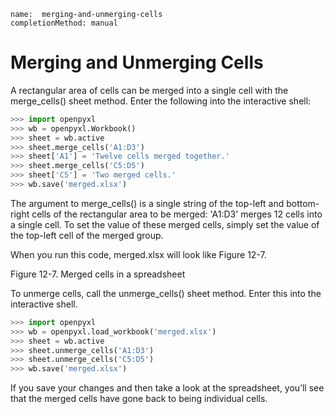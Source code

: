 ```ngMeta
name:  merging-and-unmerging-cells
completionMethod: manual
```
# Merging and Unmerging Cells
A rectangular area of cells can be merged into a single cell with the merge_cells() sheet method. Enter the following into the interactive shell:

```python
>>> import openpyxl
>>> wb = openpyxl.Workbook()
>>> sheet = wb.active
>>> sheet.merge_cells('A1:D3')
>>> sheet['A1'] = 'Twelve cells merged together.'
>>> sheet.merge_cells('C5:D5')
>>> sheet['C5'] = 'Two merged cells.'
>>> wb.save('merged.xlsx')
```
The argument to merge_cells() is a single string of the top-left and bottom-right cells of the rectangular area to be merged: 'A1:D3' merges 12 cells into a single cell. To set the value of these merged cells, simply set the value of the top-left cell of the merged group.

When you run this code, merged.xlsx will look like Figure 12-7.

<!-- ![image](assets/000040.png)
 -->
Figure 12-7. Merged cells in a spreadsheet

To unmerge cells, call the unmerge_cells() sheet method. Enter this into the interactive shell.

```python
>>> import openpyxl
>>> wb = openpyxl.load_workbook('merged.xlsx')
>>> sheet = wb.active
>>> sheet.unmerge_cells('A1:D3')
>>> sheet.unmerge_cells('C5:D5')
>>> wb.save('merged.xlsx')
```
If you save your changes and then take a look at the spreadsheet, you’ll see that the merged cells have gone back to being individual cells.


